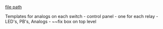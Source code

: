 
[file path](<file:///C:\Users\jnetherton\G&W Electric Co\US-PowerGridAutomation - Documents\_Lazer\109336 - Energy Storage System - Gun Hill Rd Quinnipiac University (US ELECTRICAL SERVICES INC)>)

 Templates for analogs on each switch
	- control panel
		- one for each relay
			- LED's, PB's, Analogs
	- ~~fix box on top level 